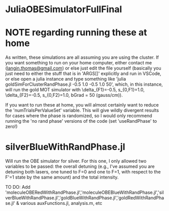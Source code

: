 # JuliaOBESimulatorFullFinal

# NOTE regarding running these at home 

As written, these simulations are all assuming you are using the cluster.  If you want something to run on your home computer, either contact me (langin.thomas@gmail.com) or else just edit the file yourself (basically you just need to either the stuff that is in 'ARGS[]' explicitly and run in VSCode, or else open a julia instance and type something like 'julia goldSimForClusterRandPhase.jl -0.5 1.0 -0.5 1.0 50', which, in this instance, will run the gold MOT simulator with \delta_{F1}=-0.5, s_{0,F1}=1.0, \delta_{F2}=-0.5, s_{0,F2}=1.0, bGrad = 50 (gauss/cm)).  

If you want to run these at home, you will almost certainly want to reduce the 'numTrialsPerValueSet' variable.  This will give wildly divergent results for cases where the phase is randomized, so I would only recommend running the 'no rand phase' versions of the code (set 'useRandPhase' to zero!)

# silverBlueWithRandPhase.jl

Will run the OBE simulator for silver.  For this one, I only allowed two variables to be passed: the overall detuning (e.g., I've assumed you are detuning both lasers, one tuned to F=0 and one to F=1, with respect to the F'=1 state by the same amount) and the total intensity.  

TO DO: Add 'moleculeOBERedWithRandPhase.jl','moleculeOBEBlueWithRandPhase.jl','silverBlueWithRandPhase.jl','goldBlueWithRandPhase.jl','goldRedWithRandPhase.jl' & various auxFunctions.jl, analysis.m, etc
